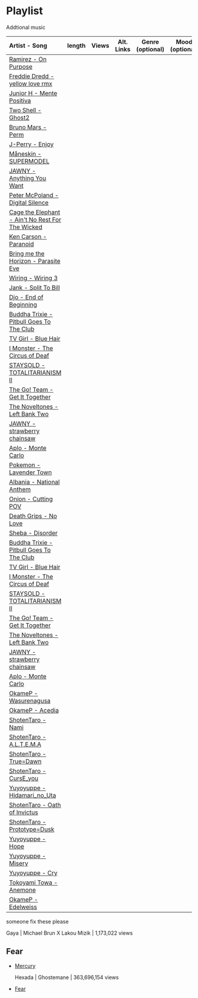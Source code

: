 # Playlist
Addtional music 

|             Artist - Song                                                                        |   length |  Views     |     Alt. Links      | Genre (optional) | Mood (optional) |
|:-------------------------------------------------------------------------------------------------|:--------:|:----------:|:-------------------:|:----------------:|:---------------:| 
|[Ramirez - On Purpose](https://www.youtube.com/watch?v=P5ebgxdf0tQ)                               |          |            |                     |                  |                 |
|[Freddie Dredd - yellow love rmx](https://www.youtube.com/watch?v=aufP-IYAMqU)                    |          |            |                     |                  |                 |
|[Junior H - Mente Positiva](https://www.youtube.com/watch?v=q8cKZfOyFQE)                          |          |            |                     |                  |                 |
|[Two Shell - Ghost2](https://www.youtube.com/watch?v=oniolbg6HAo)                                 |          |            |                     |                  |                 |
|[Bruno Mars - Perm](https://www.youtube.com/watch?v=ftXmvnL0ZOc&pp=ygUPcGVybSBicnVubyBtYXJz)      |          |            |                     |                  |                 |
|[J-Perry - Enjoy](https://www.youtube.com/watch?v=PiPeFmaQQ7Q)                                    |          |            |                     |                  |                 |
|[Måneskin - SUPERMODEL](https://youtu.be/jODrVofka54?si=ha1GgMN7BhddlMfl)                         |          |            |                     |                  |                 |
|[JAWNY - Anything You Want](https://www.youtube.com/watch?v=5a1Gew595MY)                          |          |            |                     |                  |                 |
|[Peter McPoland - Digital Silence](https://www.youtube.com/watch?v=nOxH6KEh5n4)                   |          |            |                     |                  |                 |
|[Cage the Elephant - Ain't No Rest For The Wicked](https://www.youtube.com/watch?v=HKtsdZs9LJo)   |          |            |                     |                  |                 |
|[Ken Carson - Paranoid](https://www.youtube.com/watch?v=_OpFTPt6G8o)                              |          |            |                     |                  |                 |
|[Bring me the Horizon - Parasite Eve](https://www.youtube.com/watch?v=racmy7Y9P4M)                |          |            |                     |                  |                 |
|[Wiring - Wiring 3](https://open.spotify.com/track/49wVZY6I8SOazcVwzcV7xb)                        |          |            |                     |                  |                 |
|[Jank - Split To Bill](https://open.spotify.com/track/7gQvOll4t7PSHWviyZzJlG)                     |          |            |                     |                  |                 |
|[Djo - End of Beginning](https://open.spotify.com/track/3qhlB30KknSejmIvZZLjOD)                   |          |            |                     |                  |                 |
|[Buddha Trixie - Pitbull Goes To The Club](https://open.spotify.com/track/60CP3BRbRNynkh4i1I7rEG) |          |            |                     |                  |                 |
|[TV Girl - Blue Hair](https://open.spotify.com/track/39sDitIeCMrVX2QyXHY46t)                      |          |            |                     |                  |                 |
|[I Monster - The Circus of Deaf](https://www.youtube.com/watch?v=RQJJ9T8xJN4)                     |          |            |                     |                  |                 |
|[STAYSOLD - TOTALITARIANISM II](https://www.youtube.com/watch?v=lQ97OWG359I)                      |          |            |                     |                  |                 |
|[The Go! Team - Get It Together](https://www.youtube.com/watch?v=ht0yLJt7K4I)                     |          |            |                     |                  |                 |
|[The Noveltones - Left Bank Two](https://www.youtube.com/watch?v=yOzW3Qwfd_A)                     |          |            |                     |                  |                 |
|[JAWNY - strawberry chainsaw](https://www.youtube.com/watch?v=AMh7FPlEnSU)                        |          |            |                     |                  |                 |
|[Aplo - Monte Carlo](https://www.youtube.com/watch?v=zNjBbu_n2P4)                                 |          |            |                     |                  |                 |
|[Pokemon - Lavender Town](https://youtu.be/ahuLnDqyLGg?si=2_k9AyRQetG56Zyy)                       |          |            |                     |                  |                 |
|[Albania - National Anthem](https://youtu.be/IHm9HmHM4Tw?si=nMSjFHhGxU7XNi6s)                     |          |            |                     |                  |                 |
|[Onion - Cutting POV](https://youtu.be/kzpjLMKUJco?si=215oJ3Kt6OW21Xd3)                           |          |            |                     |                  |                 |
|[Death Grips - No Love](https://www.youtube.com/watch?v=2MHhLDCJ57E)                              |          |            |                     |                  |                 |
|[Sheba - Disorder](https://youtu.be/di6KQm4ep7k?si=aIEtxWGpl9iT1X-d)                              |          |            |                     |                  |                 |
|[Buddha Trixie - Pitbull Goes To The Club](https://open.spotify.com/track/60CP3BRbRNynkh4i1I7rEG) |          |            |                     |                  |                 |   
|[TV Girl - Blue Hair](https://open.spotify.com/track/39sDitIeCMrVX2QyXHY46t)                      |          |            |                     |                  |                 |   
|[I Monster - The Circus of Deaf](https://www.youtube.com/watch?v=RQJJ9T8xJN4)                     |          |            |                     |                  |                 |   
|[STAYSOLD - TOTALITARIANISM II](https://www.youtube.com/watch?v=lQ97OWG359I)                      |          |            |                     |                  |                 |   
|[The Go! Team - Get It Together](https://www.youtube.com/watch?v=ht0yLJt7K4I)                     |          |            |                     |                  |                 |   
|[The Noveltones - Left Bank Two](https://www.youtube.com/watch?v=yOzW3Qwfd_A)                     |          |            |                     |                  |                 |   
|[JAWNY - strawberry chainsaw](https://www.youtube.com/watch?v=AMh7FPlEnSU)                        |          |            |                     |                  |                 |   
|[Aplo - Monte Carlo](https://www.youtube.com/watch?v=zNjBbu_n2P4)                                 |          |            |                     |                  |                 |   
|[OkameP - Wasurenagusa](https://youtu.be/rhjctyq8dQ8?si=AyG_Ez1zjb6G3X6Q)                         |          |            |                     |                  |                 |   
|[OkameP - Acedia](https://youtu.be/30w-PlDZWn0?si=_hlYlm5I4TDHlUnu)                               |          |            |                     |                  |                 |   
|[ShotenTaro - Nami](https://youtu.be/JZoPo-uwz18?si=-J-CKNN9ahIaqlkK)                             |          |            |                     |                  |                 |   
|[ShotenTaro - A.L.T.E.M.A](https://youtu.be/CtI4ZXl1Kvw?si=OAAmKhkuOAchAxBd)                      |          |            |                     |                  |                 |   
|[ShotenTaro - True=Dawn](https://youtu.be/sfWgnZLnlHs?si=jkpcS0raWb5bzl6-)                        |          |            |                     |                  |                 |   
|[ShotenTaro - CursE_you](https://youtu.be/aKy3QjWTs8A?si=1WdxAw4oz6vuniZZ)                        |          |            |                     |                  |                 |   
|[Yuyoyuppe - Hidamari_no_Uta](https://youtu.be/aFFUaDUJL5k?si=UIZ2EJ8H4lRJ_a-L)                   |          |            |                     |                  |                 |   
|[ShotenTaro - Oath of Invictus](https://youtu.be/BRrs2CG4Sw4?si=3KnRM-9WkiUp0Ols)                 |          |            |                     |                  |                 |    
|[ShotenTaro - Prototype=Dusk](https://youtu.be/OUcj7AALYd0?si=TJ1Id7BFjIEZh-Tf)                   |          |            |                     |                  |                 |   
|[Yuyoyuppe - Hope](https://youtu.be/wHMMGhRJ2qQ?si=IBxI2uFm8IXuV6Qf)                              |          |            |                     |                  |                 |   
|[Yuyoyuppe - Misery](https://youtu.be/mkkCadgzUfk?si=Y_7ZW_F8zH0i1b-R)                            |          |            |                     |                  |                 |   
|[Yuyoyuppe - Cry](https://youtu.be/a1nfukCP8dM?si=ebvpJYb3Q_9UMgBA)                               |          |            |                     |                  |                 |   
|[Tokoyami Towa - Anemone](https://youtu.be/G3J06ircgMA?si=giBCufEJOc0jdrsH)                       |          |            |                     |                  |                 |   
|[OkameP - Edelweiss](https://youtu.be/XJV6XtuXuqc?si=FcKUa_egADqpLq5j)                            |          |            |                     |                  |                 |   



someone fix these please 
 
 Gaya | Michael Brun X Lakou Mizik | 1,173,022 views

## Fear

- [Mercury](https://www.youtube.com/watch?v=31j4DIpgY9U)

  Hexada | Ghostemane | 363,696,154 views
  
- [Fear](https://www.youtube.com/watch?v=pRnrujxbEhc)